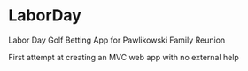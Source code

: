 # LaborDay
Labor Day Golf Betting App for Pawlikowski Family Reunion

First attempt at creating an MVC web app with no external help
